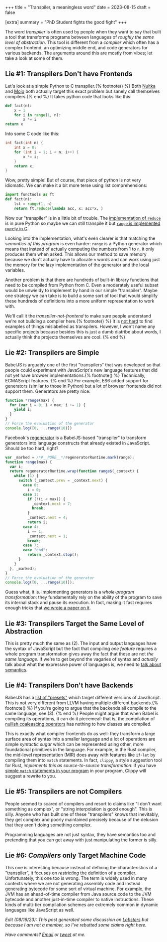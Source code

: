 +++
title = "Transpiler, a meaningless word"
date = 2023-08-15
draft = false

[extra]
summary = "PhD Student fights the good fight"
+++

The word *transpiler* is often used by people when they want to say that built a tool that transforms programs between languages of
*roughly the same level of abstraction*.
This tool is different from a *compiler* which often has a complex frontend, an optimizing middle end, and code generators for various backends.
The arguments around this are mostly from vibes; let take a look at some of them.

## Lie #1: Transpilers Don't have Frontends

Let's look at a simple Python to C transpiler.{% footnote() %} Both [Nuitka](https://github.com/Nuitka/Nuitka) and [Mojo](https://docs.modular.com/mojo/) both actually target this exact problem but sanely call themselves compilers.{% end %} It takes python code that looks like this:
```py
def fact(n):
    x = 1
    for i in range(1, n):
        x *= i
return x
```

Into some C code like this:
```C
int fact(int n) {
    int x = 0;
    for (int i = 1; i < n; i++) {
        x *= i;
    }
    return x;
}
```

Wow, pretty simple! But of course, that piece of python is not very idiomatic. We can make it a bit more terse using list comprehensions:
```py
import functools as ft
def fact(n):
    lst = range(1, n)
    return ft.reduce(lambda acc, x: acc*x, )
```

Now our "transpiler" is in a little bit of trouble.
The [implementation of `reduce`][py-reduce] is in pure Python so maybe we can still transpile it but [`range` is implemented purely in C][py-range].

Looking into the implementation, what's even clearer is that matching the *semantics of this program* is even harder:
`range` is a Python generator which means that instead of actually computing the numbers from 1 to `n`, it only produces them when asked.
This allows our method to save memory because we don't actually have to allocate `n` words and can work using just the memory for the lazy
implementation of the generator and the local variables.

Another problem is that there are hundreds of built-in library functions that need to be compiled from Python from C.
Even a moderately useful subset would be unwieldy to implement by hand in our simple "transpiler".
Maybe one strategy we can take is to build a some sort of tool that would simplify these hundreds of definitions into a more uniform representation
to work with.

We'll call it the *transpiler-not-frontend* to make sure people understand we're not building a compiler here.{% footnote() %}
It is [not hard](https://github.com/topics/transpiler) to find examples of things mislabelled as transpilers. However, I won't name any specific projects because besides this is just a dumb diatribe about words, I actually think the projects themselves are cool.
{% end %}

## Lie #2: Transpilers are Simple

BabelJS is arguably one of the first "transpilers" that was developed so that people could experiment with JavaScript's new language features that did not yet have browser implementations.{% footnote() %} Technically, ECMAScript features. {% end %}
For example, ES6 added support for generators (similar to those in Python) but a lot of browser frontends did not support them.
Generators are pretty nice:
```js
function *range(max) {
  for (var i = 0; i < max; i += 1) {
    yield i;
  }
}
// Force the evaluation of the generator
console.log([0, ...range(10)])
```

Facebook's [regenerator][] is a BabelJS-based "transpiler" to transform generators into language constructs that already existed
in JavaScript. Should be too hard, right?
```js
var _marked = /*#__PURE__*/regeneratorRuntime.mark(range);
function range(max) {
  var i;
  return regeneratorRuntime.wrap(function range$(_context) {
    while (1) {
      switch (_context.prev = _context.next) {
        case 0:
          i = 0;
        case 1:
          if (!(i < max)) {
            _context.next = 7;
            break;
          }
          _context.next = 4;
          return i;
        case 4:
          i += 1;
          _context.next = 1;
          break;
        case 7:
        case "end":
          return _context.stop();
      }
    }
  }, _marked);
}
// Force the evaluation of the generator
console.log([0, ...range(10)]);
```

Guess what, it is. Implementing generators is a *whole-program transformation*: they fundamentally rely on the ability of the program to save its internal stack and pause its execution. In fact, making it fast requires enough tricks that [we wrote a paper on it][stopify].

## Lie #3: Transpilers Target the Same Level of Abstraction

This is pretty much the same as (2). The input and output languages have the syntax of JavaScript but the fact that compiling *one feature* requires a whole program transformation gives away the fact that these are not *the same language*.
If we're to get beyond the vagaries of syntax and *actually* talk about what the expressive power of languages is, we need to [talk about semantics][pwl-ep].

## Lie #4: Transpilers Don't have Backends

BabelJS has a [list of "presets"][babel-presets] which target different versions of JavaScript.
This is not very different from LLVM having multiple different backends.{% footnote() %} If you're going to argue that the backends all compile to the same language, see (3). {% end %} People might argue that when Babel is compiling its operations, it can do it piecemeal: that is, the compilation of [nullish coaleascing operators][js-nullish] has nothing to how classes are compiled.

This is exactly what compiler frontends do as well: they transform a large surface area of syntax into a smaller language and a lot of operations are simple *syntactic sugar* which can be represented using other, more foundational primitives in the language.
For example, in the Rust compiler, the mid-level representation (MIR) does away with features like `if`-`let` by compiling them into `match` statements. In fact, `clippy`, a style suggestion tool for Rust, *implements this as source-to-source transformation*: if you have [simple `match` statements in your program][single-match] in your program, Clippy will suggest a rewrite to you.

## Lie #5: Transpilers are not Compilers

People seemed to scared of compilers and resort to claims like "I don't want something as complex", or "string interpolation is good enough". This is silly. Anyone who has built one of these "transpilers" knows that inevitably, they get complex and poorly maintained precisely because of the delusion that they aren't doing something complex.

Programming languages are not just syntax, they have semantics too and pretending that you can get away with just manipulating the former is silly.


## Lie #6: *Compilers* only Target Machine Code

This one is interesting because instead of defining the characteristics of a "transpiler", it focuses on *restricting* the definition of a compiler.
Unfortunately, this one too is wrong. The term is widely used in many contexts where we are not generating assembly code and instead generating bytecode for some sort of virtual machine.
For example, the JVM has an ahead-of-time compiler from Java source code to the JVM bytecode and another just-in-time compiler to native instructions. These kinds of multi-tier compilation schemes are extremely common in dynamic languages like JavaScript as well.

*Edit (08/16/23): This post generated some discussion on [Lobsters][] but because I am not a member, so I've rebutted some claims right here.*

_Have comments? [Email](mailto:rachit.nigam12@gmail.com) or [tweet](https://twitter.com/notypes) at me._


[py-reduce]: https://github.com/python/cpython/blob/main/Lib/functools.py#L237
[py-range]: https://github.com/python/cpython/blob/d66bc9e8a7a8d6774d912a4b9d151885c4d8de1d/Objects/rangeobject.c#L24
[babel-presets]: https://babeljs.io/docs/babel-preset-env
[regenerator]:http://facebook.github.io/regenerator/
[stopify]: /files/pubs/stopify-pldi18.pdf
[pwl-ep]: https://www.youtube.com/watch?v=43XaZEn2aLc
[single-match]: https://rust-lang.github.io/rust-clippy/master/index.html#/single_match
[js-nullish]: https://developer.mozilla.org/en-US/docs/Web/JavaScript/Reference/Operators/Nullish_coalescing_assignment
[lobsters]: https://lobste.rs/s/id9jet/transpiler_meaningless_word
[Nuitka]: https://github.com/Nuitka/Nuitka
[Mojo]: https://docs.modular.com/mojo/